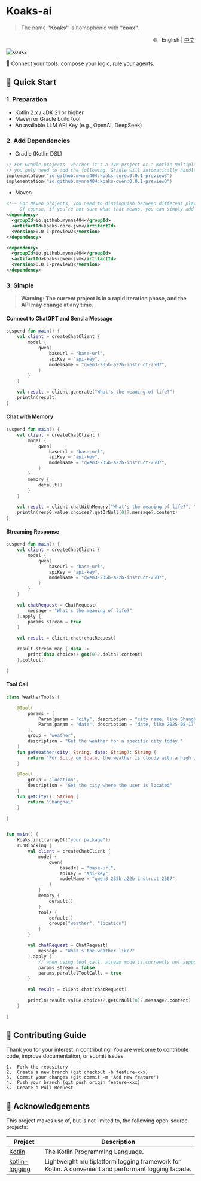 # Koaks-ai  

> The name **"Koaks"** is homophonic with **"coax"**.  

<div align="right">
🌐 &nbsp English | <a href="/README-zh.md">中文</a>
</div>

![koaks](https://socialify.git.ci/koaks-ai/koaks/image?custom_description=Connect+your+tools%2C+compose+your+logic.&description=1&font=JetBrains+Mono&forks=1&issues=1&language=1&name=1&owner=1&pattern=Circuit+Board&pulls=1&stargazers=1&theme=Light)

🧩 Connect your tools, compose your logic, rule your agents.


## 🚀 Quick Start

### 1. Preparation

* Kotlin 2.x / JDK 21 or higher
* Maven or Gradle build tool
* An available LLM API Key (e.g., OpenAI, DeepSeek)

### 2. Add Dependencies

- Gradle (Kotlin DSL)  
```kotlin
// For Gradle projects, whether it's a JVM project or a Kotlin Multiplatform project, 
// you only need to add the following. Gradle will automatically handle platform adaptation.
implementation("io.github.mynna404:koaks-core:0.0.1-preview3")
implementation("io.github.mynna404:koaks-qwen:0.0.1-preview3")

```

- Maven  
```xml
<!-- For Maven projects, you need to distinguish between different platforms yourself. 
     Of course, if you’re not sure what that means, you can simply add the following to your pom.xml. -->
<dependency>
  <groupId>io.github.mynna404</groupId>
  <artifactId>koaks-core-jvm</artifactId>
  <version>0.0.1-preview2</version>
</dependency>

<dependency>
  <groupId>io.github.mynna404</groupId>
  <artifactId>koaks-qwen-jvm</artifactId>
  <version>0.0.1-preview3</version>
</dependency>
```

### 3. Simple

> **Warning: The current project is in a rapid iteration phase, and the API may change at any time.**

#### Connect to ChatGPT and Send a Message

```kotlin
suspend fun main() {
    val client = createChatClient {
        model {
            qwen(
                baseUrl = "base-url",
                apiKey = "api-key",
                modelName = "qwen3-235b-a22b-instruct-2507",
            )
        }
    }

    val result = client.generate("What's the meaning of life?")
    println(result)
}
```

#### Chat with Memory
```kotlin
suspend fun main() {
    val client = createChatClient {
        model {
            qwen(
                baseUrl = "base-url",
                apiKey = "api-key",
                modelName = "qwen3-235b-a22b-instruct-2507",
            )
        }
        memory {
            default()
        }
    }

    val result = client.chatWithMemory("What's the meaning of life?", "1001")
    println(resp0.value.choices?.getOrNull(0)?.message?.content)
}
```

#### Streaming Response
```kotlin
suspend fun main() {
    val client = createChatClient {
        model {
            qwen(
                baseUrl = "base-url",
                apiKey = "api-key",
                modelName = "qwen3-235b-a22b-instruct-2507",
            )
        }
    }

    val chatRequest = ChatRequest(
        message = "What's the meaning of life?"
    ).apply {
        params.stream = true
    }

    val result = client.chat(chatRequest)

    result.stream.map { data ->
        print(data.choices?.get(0)?.delta?.content)
    }.collect()

}
```

#### Tool Call
```kotlin
class WeatherTools {

    @Tool(
        params = [
            Param(param = "city", description = "city name, like Shanghai", required = true),
            Param(param = "date", description = "date, like 2025-08-17", required = true)
        ],
        group = "weather",
        description = "Get the weather for a specific city today."
    )
    fun getWeather(city: String, date: String): String {
        return "For $city on $date, the weather is cloudy with a high wind warning."
    }

    @Tool(
        group = "location",
        description = "Get the city where the user is located"
    )
    fun getCity(): String {
        return "Shanghai"
    }

}


fun main() {
    Koaks.init(arrayOf("your package"))
    runBlocking {
        val client = createChatClient {
            model {
                qwen(
                    baseUrl = "base-url",
                    apiKey = "api-key",
                    modelName = "qwen3-235b-a22b-instruct-2507",
                )
            }
            memory {
                default()
            }
            tools {
                default()
                groups("weather", "location")
            }
        }

        val chatRequest = ChatRequest(
            message = "What's the weather like?"
        ).apply {
            // when using tool_call, stream mode is currently not supported
            params.stream = false
            params.parallelToolCalls = true
        }

        val result = client.chat(chatRequest)

        println(result.value.choices?.getOrNull(0)?.message?.content)
    }

}
```

## 🤝 Contributing Guide

Thank you for your interest in contributing! You are welcome to contribute code, improve documentation, or submit issues.

	1.	Fork the repository
	2.	Create a new branch (git checkout -b feature-xxx)
	3.	Commit your changes (git commit -m 'Add new feature')
	4.	Push your branch (git push origin feature-xxx)
	5.	Create a Pull Request

## 💖 Acknowledgements
This project makes use of, but is not limited to, the following open-source projects:

| Project | Description |
|---------|-------------|
| [Kotlin](https://github.com/JetBrains/kotlin) | The Kotlin Programming Language. |
| [kotlin-logging](https://github.com/oshai/kotlin-logging) | Lightweight multiplatform logging framework for Kotlin. A convenient and performant logging facade. |

